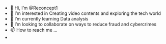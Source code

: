 - 👋 Hi, I’m @Reconcept1
- 👀 I’m interested in Creating video contents and exploring the tech world
- 🌱 I’m currently learning Data analysis
- 💞️ I’m looking to collaborate on ways to reduce fraud and cybercrimes 
- 📫 How to reach me ...
- 

<!---
Reconcept1/Reconcept1 is a ✨ special ✨ repository because its `README.md` (this file) appears on your GitHub profile.
You can click the Preview link to take a look at your changes.
--->
